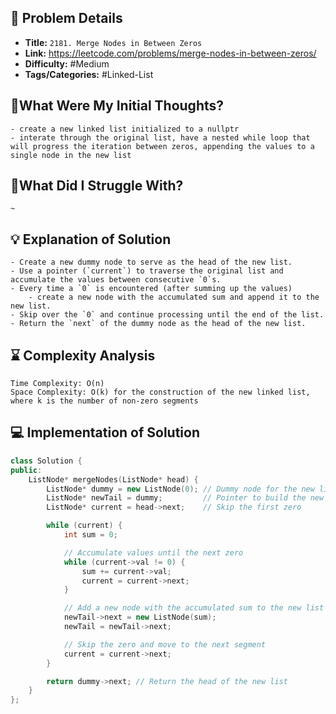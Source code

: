 ## 📝 Problem Details

- **Title:** `2181. Merge Nodes in Between Zeros`
- **Link:** https://leetcode.com/problems/merge-nodes-in-between-zeros/
- **Difficulty:** #Medium 
- **Tags/Categories:** #Linked-List 

## 💭What Were My Initial Thoughts?

```
- create a new linked list initialized to a nullptr
- interate through the original list, have a nested while loop that will progress the iteration between zeros, appending the values to a single node in the new list
```

## 🤔What Did I Struggle With?

```
~
```

## 💡 Explanation of Solution

```
- Create a new dummy node to serve as the head of the new list.
- Use a pointer (`current`) to traverse the original list and accumulate the values between consecutive `0`s.
- Every time a `0` is encountered (after summing up the values)
	- create a new node with the accumulated sum and append it to the new list.
- Skip over the `0` and continue processing until the end of the list.
- Return the `next` of the dummy node as the head of the new list.
```

## ⌛ Complexity Analysis

```
Time Complexity: O(n)
Space Complexity: O(k) for the construction of the new linked list, where k is the number of non-zero segments
```

## 💻 Implementation of Solution

```cpp
class Solution {
public:
    ListNode* mergeNodes(ListNode* head) {
        ListNode* dummy = new ListNode(0); // Dummy node for the new list
        ListNode* newTail = dummy;         // Pointer to build the new list
        ListNode* current = head->next;    // Skip the first zero

        while (current) {
            int sum = 0;

            // Accumulate values until the next zero
            while (current->val != 0) {
                sum += current->val;
                current = current->next;
            }

            // Add a new node with the accumulated sum to the new list
            newTail->next = new ListNode(sum);
            newTail = newTail->next;

            // Skip the zero and move to the next segment
            current = current->next;
        }

        return dummy->next; // Return the head of the new list
    }
};
```